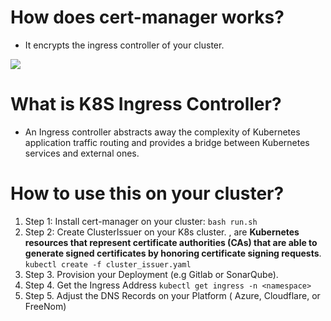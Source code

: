 # How does cert-manager works?
* It encrypts the  ingress controller  of your cluster.

![](https://www.nginx.com/wp-content/uploads/2020/04/NGINX-Plus-Ingress-Controller-1-7-0_ecosystem.png)


 # What is K8S Ingress Controller?
 - An Ingress controller abstracts away the complexity of Kubernetes application traffic routing and provides a bridge between Kubernetes services and external ones.

# How to use this on your cluster?
1. Step 1: Install cert-manager on your cluster:
`bash run.sh`
2. Step 2: Create ClusterIssuer on your K8s cluster.  , are **Kubernetes resources that represent certificate authorities (CAs) that are able to generate signed certificates by honoring certificate signing requests**.
`kubectl create -f cluster_issuer.yaml`
3. Step 3. Provision your Deployment (e.g Gitlab or SonarQube).
4. Step 4. Get the Ingress Address
`kubectl get ingress -n <namespace>`
5. Step 5. Adjust the DNS Records on your Platform ( Azure, Cloudflare, or FreeNom)